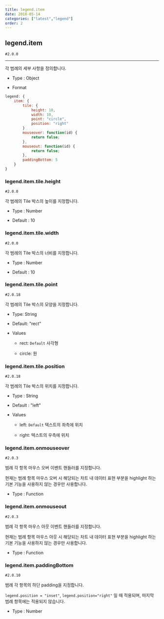```yaml
---
title: legend.item
date: 2018-05-14
categories: ["latest","legend"]
order: 2
---
```


## legend.item

`#2.0.0`

---

각 범례의 세부 사항을 정의합니다.

* Type : Object

* Format
```javascript
legend: {
	item: {
		tile: {
			height: 10,
            width: 10,
            point: "circle",
            position: "right"
		}
		mouseover: function(id) {
			return false;
		},
		mouseout: function(id) {
			return false;
        },
        paddingBottom: 5
	}
}
```

### legend.item.tile.height

`#2.0.0`

각 범례의 Tile 박스의 높이를 지정합니다.

* Type : Number

* Default : 10


### legend.item.tile.width

`#2.0.0`

각 범례의 Tile 박스의 너비를 지정합니다.

* Type : Number

* Default : 10


### legend.item.tile.point

`#2.0.18`

각 범례의 Tile 박스의 모양을 지정합니다.

* Type: String
 
* Default: "rect"

* Values

	* rect: `Default` 사각형

    * circle: 원


### legend.item.tile.position

`#2.0.18`

각 범례의 Tile 박스의 위치를 지정합니다.

* Type : String
 
* Default : "left"

* Values

    * left: `Default` 텍스트의 좌측에 위치

    * right: 텍스트의 우측에 위치


### legend.item.onmouseover

`#2.0.3`

범례 각 항목 마우스 오버 이벤트 핸들러를 지정합니다.

현재는 범례 항목 마우스 오버 시 해당되는 차트 내 데이터 표현 부분을 highlight 하는 기본 기능을 사용하지 않는 경우만 사용합니다.

* Type : Function


### legend.item.onmouseout

`#2.0.3`

범례 각 항목 마우스 아웃 이벤트 핸들러를 지정합니다.

현재는 범례 항목 마우스 아웃 시 해당되는 차트 내 데이터 표현 부분을 highlight 하는 기본 기능을 사용하지 않는 경우만 사용합니다.

* Type : Function


### legend.item.paddingBottom

`#2.0.10`

범례 각 항목의 하단 padding을 지정합니다.

`legend.position = "inset"`, `legend.position="right"` 일 때 적용되며, 마지막 범례 항목에는 적용되지 않습니다.

* Type : Number
